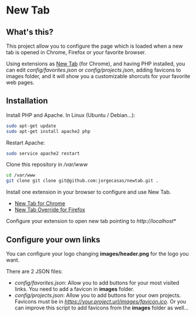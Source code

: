 # New Tab

## What's this?
This project allow you to configure the page which is loaded when a new tab is opened in Chrome, Firefox or your favorite browser.

Using extensions as [New Tab](https://chrome.google.com/webstore/detail/new-tab-redirect/icpgjfneehieebagbmdbhnlpiopdcmna?hl=en) (for Chrome), and having PHP installed, you can edit *config/favorites.json* or *config/projects.json*, adding favicons to images folder, and it will show you a customizable shorcuts for your favorite web pages.

## Installation

Install PHP and Apache. In Linux (Ubuntu / Debian...):

```bash
sudo apt-get update
sudo apt-get install apache2 php
```

Restart Apache:
```bash
sudo service apache2 restart
```

Clone this repository in _/var/www_
```bash
cd /var/www
git clone git clone git@github.com:jorgecasas/newtab.git .
```

Install one extension in your browser to configure and use New Tab. 

* [New Tab for Chrome](https://chrome.google.com/webstore/detail/new-tab-redirect/icpgjfneehieebagbmdbhnlpiopdcmna?hl=en)
* [New Tab Override for Firefox](https://addons.mozilla.org/en-us/firefox/addon/new-tab-override/)

Configure your extension to open new tab pointing to *http://localhost**

## Configure your own links

You can configure your logo changing **images/header.png** for the logo you want.

There are 2 JSON files:

* *config/favorites.json*: Allow you to add buttons for your most visited links. You need to add a favicon in **images** folder.
* *config/projects.json*: Allow you to add buttons for your own projects. Favicons must be in *https://your.project.url/images/favicon.ico*. Or you can improve this script to add favicons from the **images** folder as well...
